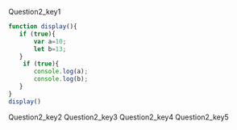 Question2_key1
```javascript 
function display(){
   if (true){
       var a=10;
       let b=13;
   }
    if (true){
       console.log(a);
       console.log(b);
   }
}
display()
```
 
Question2_key2
Question2_key3
Question2_key4
Question2_key5
